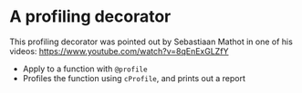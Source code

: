 # A profiling decorator

This profiling decorator was pointed out by Sebastiaan Mathot in one of his videos:
https://www.youtube.com/watch?v=8qEnExGLZfY

* Apply to a function with ```@profile```
* Profiles the function using ```cProfile```, and prints out a report
